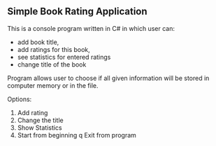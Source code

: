 ## Simple Book Rating Application

This is a console program written in C# in which user can:

- add book title,
- add ratings for this book,
- see statistics for entered ratings
- change title of the book

Program allows user to choose if all given information will be stored in computer memory or in the file.

Options:

1. Add rating
2. Change the title
3. Show Statistics
4. Start from beginning
   q Exit from program
